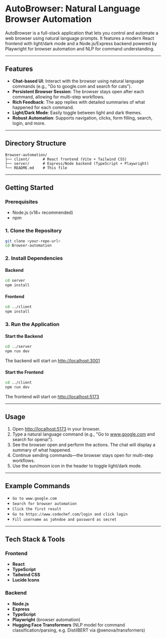 # AutoBrowser: Natural Language Browser Automation

AutoBrowser is a full-stack application that lets you control and automate a web browser using natural language prompts. It features a modern React frontend with light/dark mode and a Node.js/Express backend powered by Playwright for browser automation and NLP for command understanding.

---

## Features
- **Chat-based UI**: Interact with the browser using natural language commands (e.g., "Go to google.com and search for cats").
- **Persistent Browser Session**: The browser stays open after each command, allowing for multi-step workflows.
- **Rich Feedback**: The app replies with detailed summaries of what happened for each command.
- **Light/Dark Mode**: Easily toggle between light and dark themes.
- **Robust Automation**: Supports navigation, clicks, form filling, search, login, and more.

---

## Directory Structure
```
Browser-automation/
├── client/      # React frontend (Vite + Tailwind CSS)
├── server/      # Express/Node backend (TypeScript + Playwright)
└── README.md    # This file
```

---

## Getting Started

### Prerequisites
- Node.js (v18+ recommended)
- npm

### 1. Clone the Repository
```bash
git clone <your-repo-url>
cd Browser-automation
```

### 2. Install Dependencies
#### Backend
```bash
cd server
npm install
```
#### Frontend
```bash
cd ../client
npm install
```

### 3. Run the Application
#### Start the Backend
```bash
cd ../server
npm run dev
```
The backend will start on [http://localhost:3001](http://localhost:3001)

#### Start the Frontend
```bash
cd ../client
npm run dev
```
The frontend will start on [http://localhost:5173](http://localhost:5173)

---

## Usage
1. Open [http://localhost:5173](http://localhost:5173) in your browser.
2. Type a natural language command (e.g., "Go to www.google.com and search for openai").
3. See the browser open and perform the actions. The chat will display a summary of what happened.
4. Continue sending commands—the browser stays open for multi-step workflows.
5. Use the sun/moon icon in the header to toggle light/dark mode.

---

## Example Commands
- `Go to www.google.com`
- `Search for browser automation`
- `Click the first result`
- `Go to https://www.codechef.com/login and click login`
- `Fill username as johndoe and password as secret`

---

## Tech Stack & Tools

### Frontend
- **React**
- **TypeScript**
- **Tailwind CSS**
- **Lucide Icons** 

### Backend
- **Node.js** 
- **Express** 
- **TypeScript**
- **Playwright** (browser automation)
- **Hugging Face Transformers** (NLP model for command classification/parsing, e.g. DistilBERT via @xenova/transformers)



